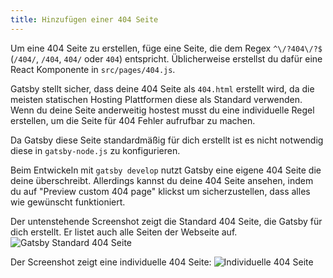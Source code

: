 ```yaml
---
title: Hinzufügen einer 404 Seite
---
```


Um eine 404 Seite zu erstellen, füge eine Seite, die dem Regex `^\/?404\/?$` (`/404/`, `/404`, `404/` oder `404`) entspricht. Üblicherweise erstellst du dafür eine React Komponente in `src/pages/404.js`.

Gatsby stellt sicher, dass deine 404 Seite als `404.html` erstellt wird, da die meisten statischen Hosting Plattformen diese als Standard verwenden. Wenn du deine Seite anderweitig hostest musst du eine individuelle Regel erstellen, um die Seite für 404 Fehler aufrufbar zu machen.

Da Gatsby diese Seite standardmäßig für dich erstellt ist es nicht notwendig diese in `gatsby-node.js` zu konfigurieren.

Beim Entwickeln mit `gatsby develop` nutzt Gatsby eine eigene 404 Seite die deine überschreibt. Allerdings kannst du deine 404 Seite ansehen, indem du auf "Preview custom 404 page" klickst um sicherzustellen, dass alles wie gewünscht funktioniert.

Der untenstehende Screenshot zeigt die Standard 404 Seite, die Gatsby für dich erstellt. Er listet auch alle Seiten der Webseite auf.
![Gatsby Standard 404 Seite](./images/gatsby-default-404.png)

Der Screenshot zeigt eine individuelle 404 Seite:
![Individuelle 404 Seite](./images/gatsby-custom-404.png)
